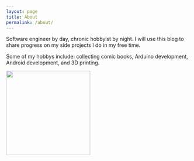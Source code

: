 ```yaml
---
layout: page
title: About
permalink: /about/
---
```


Software engineer by day, chronic hobbyist by night. I will use this blog to share progress on my side projects I do in my free time.

Some of my hobbys include: collecting comic books, Arduino development, Android development, and 3D printing.

<img alt="" height="230" width="230" src="https://avatars1.githubusercontent.com/u/171388?v=1&amp;s=460">
